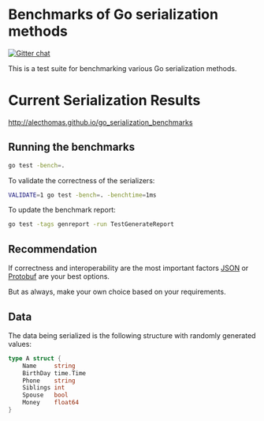 # Benchmarks of Go serialization methods

[![Gitter chat](https://badges.gitter.im/alecthomas.png)](https://gitter.im/alecthomas/Lobby)

This is a test suite for benchmarking various Go serialization methods.

# Current Serialization Results

http://alecthomas.github.io/go_serialization_benchmarks

## Running the benchmarks

```bash
go test -bench=.
```

To validate the correctness of the serializers:

```bash
VALIDATE=1 go test -bench=. -benchtime=1ms
```

To update the benchmark report:

```bash
go test -tags genreport -run TestGenerateReport
```

## Recommendation

If correctness and interoperability are the most
important factors [JSON](http://golang.org/pkg/encoding/json/) or [Protobuf](https://google.golang.org/protobuf) are your best options.

But as always, make your own choice based on your requirements.

## Data

The data being serialized is the following structure with randomly generated values:

```go
type A struct {
    Name     string
    BirthDay time.Time
    Phone    string
    Siblings int
    Spouse   bool
    Money    float64
}
```

